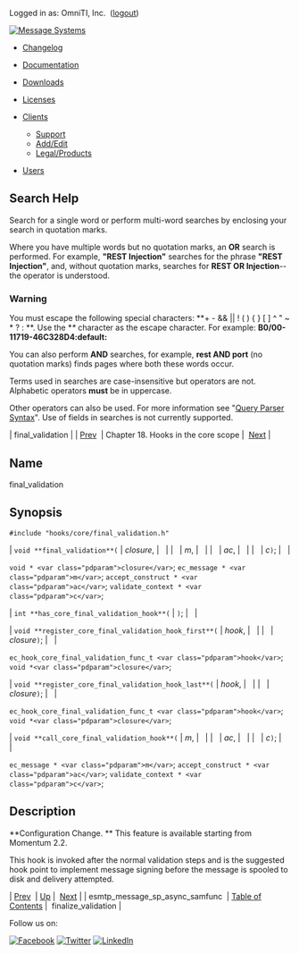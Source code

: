 Logged in as: OmniTI, Inc.  ([logout](https://support.messagesystems.com/logout.php))

[![Message Systems](https://support.messagesystems.com/images/ms-white205.png)](https://support.messagesystems.com/start.php) 

*   [Changelog](https://support.messagesystems.com/start.php?show=changelog)
*   [Documentation](https://support.messagesystems.com/docs/)
*   [Downloads](https://support.messagesystems.com/start.php)

*   [Licenses](https://support.messagesystems.com/license_summary.php)
*   <a href="">Clients</a>
    *   [Support](https://support.messagesystems.com/cs.php)
    *   [Add/Edit](https://support.messagesystems.com/edit_client.php)
    *   [Legal/Products](https://support.messagesystems.com/edit_products.php)
*   [Users](https://support.messagesystems.com/edit_customer.php)

## Search Help

Search for a single word or perform multi-word searches by enclosing your search in quotation marks.

Where you have multiple words but no quotation marks, an **OR** search is performed. For example, **"REST Injection"** searches for the phrase **"REST Injection"**, and, without quotation marks, searches for **REST OR Injection**--the operator is understood.

### Warning

You must escape the following special characters: **+ - && || ! ( ) { } [ ] ^ " ~ * ? : \**. Use the **\** character as the escape character. For example: **B0/00-11719-46C328D4\:default\:**

You can also perform **AND** searches, for example, **rest AND port** (no quotation marks) finds pages where both these words occur.

Terms used in searches are case-insensitive but operators are not. Alphabetic operators **must** be in uppercase.

Other operators can also be used. For more information see "[Query Parser Syntax](https://lucene.apache.org/core/old_versioned_docs/versions/3_0_0/queryparsersyntax.html)". Use of fields in searches is not currently supported.

| final_validation |
| [Prev](extending.hooks.core.esmtp_message_sp_async_samfunc.php)  | Chapter 18. Hooks in the core scope |  [Next](extending.hooks.core.finalize_validation.php) |

<a name="extending.hooks.core.final_validation"></a>
## Name

final_validation

## Synopsis

`#include "hooks/core/final_validation.h"`

| `void **final_validation**(` | <var class="pdparam">closure</var>, |   |
|   | <var class="pdparam">m</var>, |   |
|   | <var class="pdparam">ac</var>, |   |
|   | <var class="pdparam">c</var>`)`; |   |

`void * <var class="pdparam">closure</var>`;
`ec_message * <var class="pdparam">m</var>`;
`accept_construct * <var class="pdparam">ac</var>`;
`validate_context * <var class="pdparam">c</var>`;

| `int **has_core_final_validation_hook**(` | `)`; |   |

| `void **register_core_final_validation_hook_first**(` | <var class="pdparam">hook</var>, |   |
|   | <var class="pdparam">closure</var>`)`; |   |

`ec_hook_core_final_validation_func_t <var class="pdparam">hook</var>`;
`void *<var class="pdparam">closure</var>`;

| `void **register_core_final_validation_hook_last**(` | <var class="pdparam">hook</var>, |   |
|   | <var class="pdparam">closure</var>`)`; |   |

`ec_hook_core_final_validation_func_t <var class="pdparam">hook</var>`;
`void *<var class="pdparam">closure</var>`;

| `void **call_core_final_validation_hook**(` | <var class="pdparam">m</var>, |   |
|   | <var class="pdparam">ac</var>, |   |
|   | <var class="pdparam">c</var>`)`; |   |

`ec_message * <var class="pdparam">m</var>`;
`accept_construct * <var class="pdparam">ac</var>`;
`validate_context * <var class="pdparam">c</var>`;<a name="idp21164432"></a>
## Description

**Configuration Change. ** This feature is available starting from Momentum 2.2.

This hook is invoked after the normal validation steps and is the suggested hook point to implement message signing before the message is spooled to disk and delivery attempted.

| [Prev](extending.hooks.core.esmtp_message_sp_async_samfunc.php)  | [Up](extending.hooks.core.php) |  [Next](extending.hooks.core.finalize_validation.php) |
| esmtp_message_sp_async_samfunc  | [Table of Contents](index.php) |  finalize_validation |

Follow us on:

[![Facebook](https://support.messagesystems.com/images/icon-facebook.png)](http://www.facebook.com/messagesystems) [![Twitter](https://support.messagesystems.com/images/icon-twitter.png)](http://twitter.com/#!/MessageSystems) [![LinkedIn](https://support.messagesystems.com/images/icon-linkedin.png)](http://www.linkedin.com/company/message-systems)
